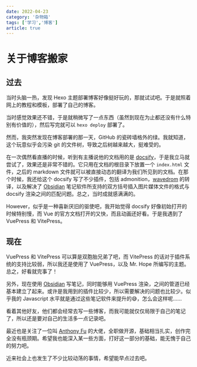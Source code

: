 ```yaml
---
date: 2022-04-23
category: '杂物箱'
tags: ['学习','博客']
article: true
---
```


# 关于博客搬家

## 过去

当时头脑一热，发现 Hexo 主题部署博客好像挺好玩的，那就试试吧。于是就照着网上的教程和模板，部署了自己的博客。

当时感觉效果还不错，于是就稍微写了一点东西（虽然到现在为止都还没有什么特别有价值的），然后写完就可以 `hexo deploy` 部署了。

然而，我突然发现在博客部署的那一天，GitHub 的瓷砖墙格外的绿。我就知道，这个玩意似乎会污染 git 的文件树，导致之后树越来越大，挺难受的。

在一次偶然看直播的时候，听到有主播说他的文档用的是 [docsify](https://docsify.js.org)，于是我立马就尝试了，效果还是非常不错的。它只用在文档的根目录下放置一个 `index.html` 文件，之后的 markdown 文件就可以被直接动态的翻译为我们所见到的文档。在那个时候，我还给这个 docsify 写了不少插件，包括 admonition，[wavedrom](https://wavedrom.com) 的转译，以及解决了 [Obsidian](https://obsidian.md) 笔记软件所支持的双方括号插入图片媒体文件的格式与 docsify 渲染之间的匹配问题。总之，当时成就感满满的。

However，似乎是一种喜新厌旧的驱使吧，我开始觉得 docsify 好像初始打开的时候特别慢，而 Vue 的官方文档打开的又快，而且动画还好看。于是我遇到了 VuePress 和 VitePress。

## 现在

VuePress 和 VitePress 可以算是双胞胎兄弟了吧，而 VitePress 的话对于插件系统的支持比较弱，所以我还是使用了 VuePress，以及 Mr. Hope 所编写的主题。总之，好看就完事了！

另外，现在使用 [Obsidian](https://obsidian.md) 写笔记，同时能够用 VuePress 渲染，之间的管道已经基本建立了起来。或许是我用到的插件比较少，所以需要解决的问题也比较少。似乎我的 Javascript 水平就是通过这些笔记软件来提升的😅，怎么会这样呢……

看着其他好友，他们都会经常去写一些博客，而我可能就仅仅局限于自己的笔记了，所以还是要对自己的生活多一点记录吧。

最近也是关注了一位叫 [Anthony Fu](https://antfu.me) 的大佬，全职做开源，基础相当扎实，创作完全没有瓶颈期。希望我也能深入某一些方面，打好这一部分的基础，能无愧于自己的努力吧。

近来社会上也发生了不少比较动荡的事情，希望能早点过去吧。

